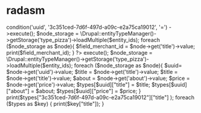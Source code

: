 # radasm

<?php
$entity_ids = \Drupal::entityQuery('type_pizza')
  ->condition('uuid', '3c351ced-7d6f-497d-a09c-e2a75ca19012', '=')
  ->execute();

$node_storage = \Drupal::entityTypeManager()->getStorage('type_pizza')->loadMultiple($entity_ids);
foreach ($node_storage as $node){
   $field_merchant_id = $node->get('title')->value;
print($field_merchant_id);
}

?>






<?php

$types = null;

    $entity_ids = \Drupal::entityQuery('type_pizza')
      ->execute();

    $node_storage = \Drupal::entityTypeManager()->getStorage('type_pizza')->loadMultiple($entity_ids);
    foreach ($node_storage as $node){

      $uuid= $node->get('uuid')->value;

      $title = $node->get('title')->value;
      $title = $node->get('title')->value;
      $about = $node->get('about')->value;
      $price = $node->get('price')->value;

      $types[$uuid]["title"] = $title;
      $types[$uuid]["about"] = $about;
      $types[$uuid]["price"] = $price;

    }

print($types["3c351ced-7d6f-497d-a09c-e2a75ca19012"]["title"] );

foreach ($types as $key) {
print($key["title"]);
  }
